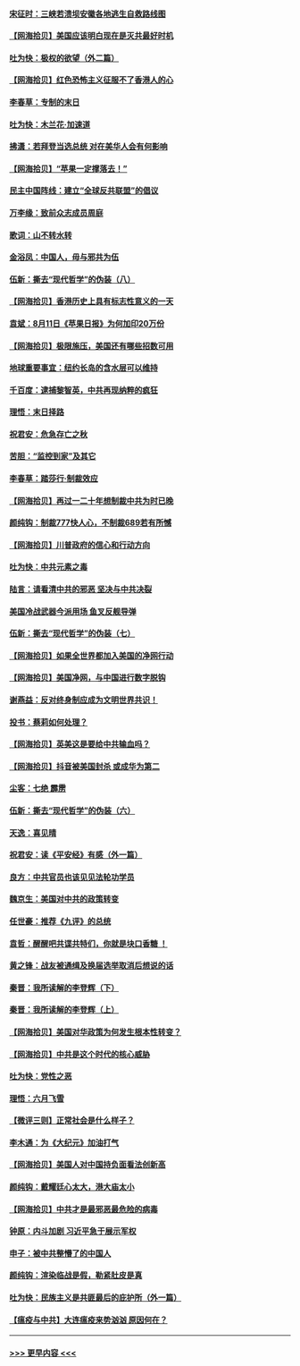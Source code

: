 #### [宋征时：三峡若溃坝安徽各地逃生自救路线图](../pages/nsc993/n12332450.md?t=08160002) 
#### [【网海拾贝】美国应该明白现在是灭共最好时机](../pages/nsc993/n12332313.md?t=08160002) 
#### [吐为快：极权的欲望（外二篇）](../pages/nsc993/n12332089.md?t=08160002) 
#### [【网海拾贝】红色恐怖主义征服不了香港人的心](../pages/nsc993/n12329296.md?t=08160002) 
#### [李春草：专制的末日](../pages/nsc993/n12329079.md?t=08160002) 
#### [吐为快：木兰花‧加速道](../pages/nsc993/n12327366.md?t=08160002) 
#### [拂潇：若拜登当选总统 对在美华人会有何影响](../pages/nsc993/n12295996.md?t=08160002) 
#### [【网海拾贝】“苹果一定撑落去！”](../pages/nsc993/n12326784.md?t=08160002) 
#### [民主中国阵线：建立“全球反共联盟”的倡议](../pages/nsc993/n12324177.md?t=08160002) 
#### [万李缘：致前众志成员周庭](../pages/nsc993/n12324635.md?t=08160002) 
#### [歌词：山不转水转](../pages/nsc993/n12324599.md?t=08160002) 
#### [金浴凤：中国人，毋与邪共为伍](../pages/nsc993/n12324257.md?t=08160002) 
#### [伍新：撕去“现代哲学”的伪装（八）](../pages/nsc993/n12324188.md?t=08160002) 
#### [【网海拾贝】香港历史上具有标志性意义的一天](../pages/nsc993/n12324021.md?t=08160002) 
#### [袁斌：8月11日《苹果日报》为何加印20万份](../pages/nsc993/n12323955.md?t=08160002) 
#### [【网海拾贝】极限施压，美国还有哪些招数可用](../pages/nsc993/n12322512.md?t=08160002) 
#### [地球重要事宜：纽约长岛的含水层可以维持](../pages/nsc993/n12321844.md?t=08160002) 
#### [千百度：逮捕黎智英，中共再现纳粹的疯狂](../pages/nsc993/n12321777.md?t=08160002) 
#### [理悟：末日择路](../pages/nsc993/n12320812.md?t=08160002) 
#### [祝君安：危急存亡之秋](../pages/nsc993/n12320795.md?t=08160002) 
#### [苦胆：“监控到家”及其它](../pages/nsc993/n12320751.md?t=08160002) 
#### [李春草：踏莎行·制裁效应](../pages/nsc993/n12318290.md?t=08160002) 
#### [【网海拾贝】再过一二十年想制裁中共为时已晚](../pages/nsc993/n12318195.md?t=08160002) 
#### [颜纯钩：制裁777快人心，不制裁689若有所憾](../pages/nsc993/n12316912.md?t=08160002) 
#### [【网海拾贝】川普政府的信心和行动方向](../pages/nsc993/n12316673.md?t=08160002) 
#### [吐为快：中共元素之毒](../pages/nsc993/n12316547.md?t=08160002) 
#### [陆言：请看清中共的邪恶 坚决与中共决裂](../pages/nsc993/n12315784.md?t=08160002) 
#### [美国冷战武器今派用场 鱼叉反舰导弹](../pages/nsc993/n12316258.md?t=08160002) 
#### [伍新：撕去“现代哲学”的伪装（七）](../pages/nsc993/n12315846.md?t=08160002) 
#### [【网海拾贝】如果全世界都加入美国的净网行动](../pages/nsc993/n12315588.md?t=08160002) 
#### [【网海拾贝】美国净网，与中国进行数字脱钩](../pages/nsc993/n12312813.md?t=08160002) 
#### [谢燕益：反对终身制应成为文明世界共识！](../pages/nsc993/n12310465.md?t=08160002) 
#### [投书：蔡莉如何处理？](../pages/nsc993/n12310224.md?t=08160002) 
#### [【网海拾贝】英美这是要给中共输血吗？](../pages/nsc993/n12307646.md?t=08160002) 
#### [【网海拾贝】抖音被美国封杀 或成华为第二](../pages/nsc993/n12305277.md?t=08160002) 
#### [尘客：七绝 霹雳](../pages/nsc993/n12304053.md?t=08160002) 
#### [伍新：撕去“现代哲学”的伪装（六）](../pages/nsc993/n12303243.md?t=08160002) 
#### [天逸：喜见晴](../pages/nsc993/n12303226.md?t=08160002) 
#### [祝君安：读《平安经》有感（外一篇）](../pages/nsc993/n12303170.md?t=08160002) 
#### [良方：中共官员也该见见法轮功学员](../pages/nsc993/n12302985.md?t=08160002) 
#### [魏京生：美国对中共的政策转变](../pages/nsc993/n12302929.md?t=08160002) 
#### [任世豪：推荐《九评》的总统](../pages/nsc993/n12302838.md?t=08160002) 
#### [袁哲：醒醒吧共谍共特们，你就是块口香糖 ！](../pages/nsc993/n12302678.md?t=08160002) 
#### [黄之锋：战友被通缉及换届选举取消后想说的话](../pages/nsc993/n12302681.md?t=08160002) 
#### [秦晋：我所读解的李登辉（下）](../pages/nsc993/n12302171.md?t=08160002) 
#### [秦晋：我所读解的李登辉（上）](../pages/nsc993/n12301979.md?t=08160002) 
#### [【网海拾贝】美国对华政策为何发生根本性转变？](../pages/nsc993/n12302091.md?t=08160002) 
#### [【网海拾贝】中共是这个时代的核心威胁](../pages/nsc993/n12300541.md?t=08160002) 
#### [吐为快：党性之恶](../pages/nsc993/n12300263.md?t=08160002) 
#### [理悟：六月飞雪](../pages/nsc993/n12300243.md?t=08160002) 
#### [【微评三则】正常社会是什么样子？](../pages/nsc993/n12300228.md?t=08160002) 
#### [李木通：为《大纪元》加油打气](../pages/nsc993/n12280363.md?t=08160002) 
#### [【网海拾贝】美国人对中国持负面看法创新高](../pages/nsc993/n12298720.md?t=08160002) 
#### [颜纯钩：戴耀廷心太大，港大庙太小](../pages/nsc993/n12297682.md?t=08160002) 
#### [【网海拾贝】中共才是最邪恶最危险的病毒](../pages/nsc993/n12296470.md?t=08160002) 
#### [钟原：内斗加剧 习近平急于展示军权](../pages/nsc993/n12292544.md?t=08160002) 
#### [申子：被中共整懵了的中国人](../pages/nsc993/n12291389.md?t=08160002) 
#### [颜纯钩：渲染临战是假，勒紧肚皮是真](../pages/nsc993/n12290945.md?t=08160002) 
#### [吐为快：民族主义是共匪最后的庇护所（外一篇）](../pages/nsc993/n12290887.md?t=08160002) 
#### [【瘟疫与中共】大连瘟疫来势汹汹 原因何在？](../pages/nsc993/n12287474.md?t=08160002) 

----
#### [ >>> 更早内容 <<< ](../indexes/nsc993-earlier.md)
